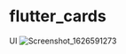 # flutter_cards

UI 
![Screenshot_1626591273](https://user-images.githubusercontent.com/72247207/126058625-2e8048c6-8770-4b93-8e96-543ea4f6ae98.png)




